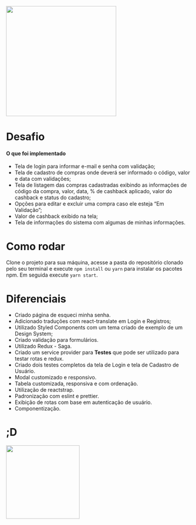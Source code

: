 <img width="300" src="https://logodownload.org/wp-content/uploads/2014/10/o-boticario-logo-1.png" />

# Desafio
#### O que foi implementado

- Tela de login para informar e-mail e senha com validação;
- Tela de cadastro de compras onde deverá ser informado o código, valor e data com validações;
- Tela de listagem das compras cadastradas exibindo as informações de código da compra, valor, data, % de cashback aplicado, valor do cashback e status do cadastro;
- Opções para editar e excluir uma compra caso ele esteja “Em Validação”;
- Valor de cashback exibido na tela;
- Tela de informações do sistema com algumas de minhas informações.

# Como rodar
Clone o projeto para sua máquina, acesse a pasta do repositório clonado pelo seu terminal e execute `npm install` ou `yarn` para instalar os pacotes npm. Em seguida execute `yarn start`.


# Diferenciais
- Criado página de esqueci minha senha.
- Adicionado traduções com react-translate em Login e Registros;
- Utilizado Styled Components com um tema criado de exemplo de um Design System;
- Criado validação para formulários.
- Utilizado Redux - Saga.
- Criado um service provider para **Testes** que pode ser utilizado para testar rotas e redux.
- Criado dois testes completos da tela de Login e tela de Cadastro de Usuário.
- Modal customizado e responsivo.
- Tabela customizada, responsiva e com ordenação.
- Utilização de reactstrap.
- Padronização com eslint e prettier.
- Exibição de rotas com base em autenticação de usuário.
- Componentização.

# ;D
<img width="200" src="https://media.giphy.com/media/aNqEFrYVnsS52/giphy.gif" />
